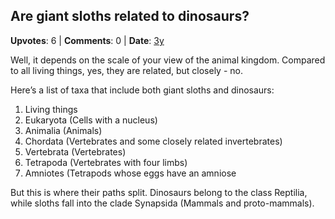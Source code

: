 ## Are giant sloths related to dinosaurs?
    
**Upvotes**: 6 | **Comments**: 0 | **Date**: [3y](https://www.quora.com/Are-giant-sloths-related-to-dinosaurs/answer/Gary-Meaney)

Well, it depends on the scale of your view of the animal kingdom. Compared to all living things, yes, they are related, but closely - no.

Here’s a list of taxa that include both giant sloths and dinosaurs:

1.  Living things
2.  Eukaryota (Cells with a nucleus)
3.  Animalia (Animals)
4.  Chordata (Vertebrates and some closely related invertebrates)
5.  Vertebrata (Vertebrates)
6.  Tetrapoda (Vertebrates with four limbs)
7.  Amniotes (Tetrapods whose eggs have an amniose

But this is where their paths split. Dinosaurs belong to the class Reptilia, while sloths fall into the clade Synapsida (Mammals and proto-mammals).

